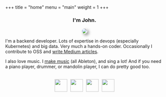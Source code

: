 +++
title = "home"
menu = "main"
weight = 1
+++

<div style="text-align: center;">
<h3> I'm John. </h3>
</div>

<div style="text-align: center;">
  <img src="/img/me.png" style="border-radius: 50%; box-shadow: 5px 5px 10px rgba(0,0,0,0.4); border: 1px solid #fff;">
</div>

I'm a backend developer. Lots of expertise in devops (especially Kubernetes) and big data. Very much a hands-on coder. Occasionally I contribute to OSS and [write Medium articles](https://medium.com/@john.montroy).

I also love music. I [make music](https://open.spotify.com/artist/0BMBOhoWARN0rLEkn1OKSc) (all Ableton), and sing a lot! And if you need a piano player, drummer, or mandolin player, I can do pretty good too.



<div style="text-align: center; margin-top: 2rem;">
  <a href="mailto:john.montroy@protonmail.com"><img src="/img/icons/email.png" width="40" height="40" style="margin: 0 3px"></a>
  <a href="https://github.com/jmontroy90"><img src="/img/icons/github.png" width="40" height="40" style="margin: 0 3px"></a>
  <a href="https://www.linkedin.com/in/jmontroy90/"><img src="/img/icons/linkedin.png" width="40" height="40" style="margin: 0 3px"></a>
  <a href="https://medium.com/@john.montroy"><img src="/img/icons/medium.png" width="40" height="40" style="margin: 0 3px"></a>
</div>

